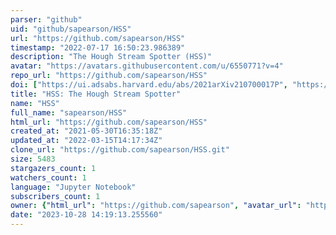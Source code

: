 ```yaml
---
parser: "github"
uid: "github/sapearson/HSS"
url: "https://github.com/sapearson/HSS"
timestamp: "2022-07-17 16:50:23.986389"
description: "The Hough Stream Spotter (HSS)"
avatar: "https://avatars.githubusercontent.com/u/6550771?v=4"
repo_url: "https://github.com/sapearson/HSS"
doi: ["https://ui.adsabs.harvard.edu/abs/2021arXiv210700017P", "https://ui.adsabs.harvard.edu/abs/2021ascl.soft09014P/abstract"]
title: "HSS: The Hough Stream Spotter"
name: "HSS"
full_name: "sapearson/HSS"
html_url: "https://github.com/sapearson/HSS"
created_at: "2021-05-30T16:35:18Z"
updated_at: "2022-03-15T14:17:34Z"
clone_url: "https://github.com/sapearson/HSS.git"
size: 5483
stargazers_count: 1
watchers_count: 1
language: "Jupyter Notebook"
subscribers_count: 1
owner: {"html_url": "https://github.com/sapearson", "avatar_url": "https://avatars.githubusercontent.com/u/6550771?v=4", "login": "sapearson", "type": "User"}
date: "2023-10-28 14:19:13.255560"
---
```

